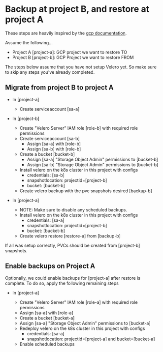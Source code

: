 # Backup at project B, and restore at project A

These steps are heavily inspired by the [gcp documentation](https://cloud.google.com/compute/docs/images/sharing-images-across-projects).

Assume the following...

- Project A [project-a]: GCP project we want to restore TO
- Project B [project-b]: GCP Project we want to restore FROM

The steps below assume that you have not setup Velero yet. So make sure to skip any steps you've already completed.

## Migrate from project B to project A

- In [project-a]

  - Create serviceaccount [sa-a]

- In [project-b]

  - Create "Velero Server" IAM role [role-b] with required role permissions
  - Create serviceaccount [sa-b]
    - Assign [sa-a] with [role-b]
    - Assign [sa-b] with [role-b]
  - Create a bucket [bucket-b]
    - Assign [sa-a] "Storage Object Admin" permissions to [bucket-b]
    - Assign [sa-b] "Storage Object Admin" permissions to [bucket-b]
  - Install velero on the k8s cluster in this project with configs
    - credentials: [sa-b]
    - snapshotlocation: projectid=[project-b]
    - bucket: [bucket-b]
  - Create velero backup with the pvc snapshots desired [backup-b]

- In [project-a]

  - NOTE: Make sure to disable any scheduled backups.
  - Install velero on the k8s cluster in this project with configs
    - credentials: [sa-a]
    - snapshotlocation: projectid=[project-b]
    - bucket: [bucket-b]
  - Create velero restore [restore-a] from [backup-b]

If all was setup correctly, PVCs should be created from [project-b] snapshots.

## Enable backups on Project A

Optionally, we could enable backups for [project-a] after restore is complete.
To do so, apply the following remaining steps

- In [project-a]

  - Create "Velero Server" IAM role [role-a] with required role permissions
  - Assign [sa-a] with [role-a]
  - Create a bucket [bucket-a]
  - Assign [sa-a] "Storage Object Admin" permissions to [bucket-a]
  - Redeploy velero on the k8s cluster in this project with configs
    - credentials: [sa-a]
    - snapshotlocation: projectid=[project-a] and bucket=[bucket-a]
  - Enable scheduled backups
